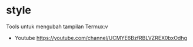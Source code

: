 # style

Tools untuk mengubah tampilan Termux:v

- Youtube https://youtube.com/channel/UCMYE6BzfRBLVZREX0bxOdhg
